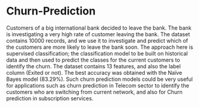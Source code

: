 # Churn-Prediction
Customers of a big international bank decided to leave the bank. The bank is investigating a very high rate of customer leaving the bank. The dataset contains 10000 records, and we use it to investigate and predict which of the customers are more likely to leave the bank soon. The approach here is supervised classification; the classification model to be built on historical data and then used to predict the classes for the current customers to identify the churn. The dataset contains 13 features, and also the label column (Exited or not). The best accuracy was obtained with the Naïve Bayes model (83.29%). Such churn prediction models could be very useful for applications such as churn prediction in Telecom sector to identify the customers who are switching from current network, and also for Churn prediction in subscription services.
